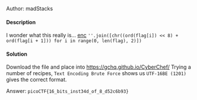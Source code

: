 Author: madStacks

#### Description

I wonder what this really is... [enc](https://mercury.picoctf.net/static/a757282979af14ab5ed74f0ed5e2ca95/enc) `''.join([chr((ord(flag[i]) << 8) + ord(flag[i + 1])) for i in range(0, len(flag), 2)])`

#### Solution

Download the file and place into https://gchq.github.io/CyberChef/
Trying a number of recipes, `Text Encoding Brute Force` shows us `UTF-16BE (1201)` gives the correct format.

Answer: `picoCTF{16_bits_inst34d_of_8_d52c6b93}`